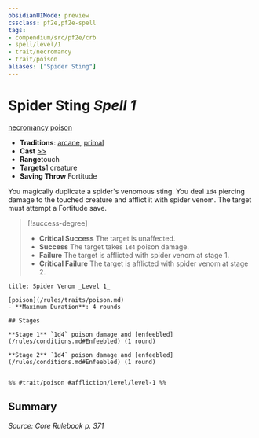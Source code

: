 ```yaml
---
obsidianUIMode: preview
cssclass: pf2e,pf2e-spell
tags:
- compendium/src/pf2e/crb
- spell/level/1
- trait/necromancy
- trait/poison
aliases: ["Spider Sting"]
---
```

# Spider Sting *Spell 1*   
[necromancy](/rules/traits/necromancy.md)  [poison](/rules/traits/poison.md)  

- **Traditions**: [arcane](/rules/traits/arcane.md), [primal](/rules/traits/primal.md)
- **Cast** [>>](/rules/core-rulebook/chapter-9-playing-the-game.md#Actions "Two-Action") 
- **Range**touch
- **Targets**1 creature
- **Saving Throw** Fortitude

You magically duplicate a spider's venomous sting. You deal `1d4` piercing damage to the touched creature and afflict it with spider venom. The target must attempt a Fortitude save.

> [!success-degree] 
> - **Critical Success** The target is unaffected.
> - **Success** The target takes `1d4` poison damage.
> - **Failure** The target is afflicted with spider venom at stage 1.
> - **Critical Failure** The target is afflicted with spider venom at stage 2.

```ad-inline-affliction
title: Spider Venom _Level 1_

[poison](/rules/traits/poison.md)  
- **Maximum Duration**: 4 rounds

## Stages

**Stage 1** `1d4` poison damage and [enfeebled](/rules/conditions.md#Enfeebled) (1 round)

**Stage 2** `1d4` poison damage and [enfeebled](/rules/conditions.md#Enfeebled) (1 round)


%% #trait/poison #affliction/level/level-1 %%
```

## Summary

*Source: Core Rulebook p. 371*